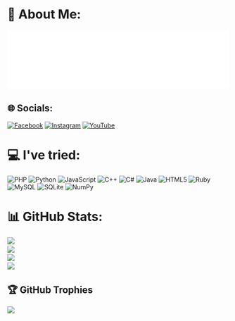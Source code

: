 
# 💫 About Me:
![Intro](https://raw.githubusercontent.com/Underfiff/Underfiff/main/intro.svg) </br>

## 🌐 Socials:
[![Facebook](https://img.shields.io/badge/Facebook-%231877F2.svg?logo=Facebook&logoColor=white)](https://www.facebook.com/profile.php?id=61559905516701) [![Instagram](https://img.shields.io/badge/Instagram-%23E4405F.svg?logo=Instagram&logoColor=white)](https://instagram.com/afiffahriafrizal) [![YouTube](https://img.shields.io/badge/YouTube-%23FF0000.svg?logo=YouTube&logoColor=white)](https://www.youtube.com/@Kyonyuu.) 

# 💻 I've tried:
![PHP](https://img.shields.io/badge/php-%23777BB4.svg?style=for-the-badge&logo=php&logoColor=white) ![Python](https://img.shields.io/badge/python-3670A0?style=for-the-badge&logo=python&logoColor=ffdd54) ![JavaScript](https://img.shields.io/badge/javascript-%23323330.svg?style=for-the-badge&logo=javascript&logoColor=%23F7DF1E) ![C++](https://img.shields.io/badge/c++-%2300599C.svg?style=for-the-badge&logo=c%2B%2B&logoColor=white) ![C#](https://img.shields.io/badge/csharp-%2395478E.svg?style=for-the-badge&logo=csharp&logoColor=white) ![Java](https://img.shields.io/badge/java-%23ED8B00.svg?style=for-the-badge&logo=java&logoColor=white) ![HTML5](https://img.shields.io/badge/html5-%23E34F26.svg?style=for-the-badge&logo=html5&logoColor=white) ![Ruby](https://img.shields.io/badge/ruby-%23CC342D.svg?style=for-the-badge&logo=ruby&logoColor=white) ![MySQL](https://img.shields.io/badge/mysql-%2300f.svg?style=for-the-badge&logo=mysql&logoColor=white) ![SQLite](https://img.shields.io/badge/sqlite-%2307405e.svg?style=for-the-badge&logo=sqlite&logoColor=white) ![NumPy](https://img.shields.io/badge/numpy-%23013243.svg?style=for-the-badge&logo=numpy&logoColor=white)
# 📊 GitHub Stats:
![](https://github-readme-stats.vercel.app/api?username=Underfiff&theme=dark&show_icons=true&hide_border=true&count_private=false)<br/>
![](https://github-readme-streak-stats.herokuapp.com/?user=Underfiff&theme=radical&hide_border=true)<br/>
![](https://github-readme-stats.vercel.app/api/top-langs/?username=Underfiff&theme=radical&show_icons=true&hide_border=true&layout=compact)<br/>
![](https://api.visitorbadge.io/api/combined?path=Underfiff&label=Profile%20Views%20%5BDaily%20%2F%20Total%5D&labelColor=%23d9e3f0&countColor=%23555555&style=flat-square&labelStyle=upper)
## 🏆 GitHub Trophies
![](https://github-profile-trophy.vercel.app/?username=Underfiff&theme=radical&no-frame=false&no-bg=true&margin-w=4)
